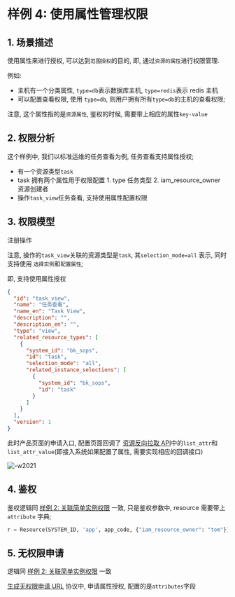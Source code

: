 # 样例 4: 使用属性管理权限

## 1. 场景描述

使用属性来进行授权, 可以达到`范围授权`的目的, 即, 通过`资源的属性`进行权限管理.

例如:
- 主机有一个分类属性, `type=db`表示数据库主机, `type=redis`表示 redis 主机
- 可以配置查看权限, 使用 `type=db`, 则用户拥有所有`type=db`的主机的查看权限; 

注意, 这个属性指的是`资源属性`, 鉴权的时候, 需要带上相应的属性`key-value`

## 2. 权限分析

这个样例中, 我们以标准运维的任务查看为例, 任务查看支持属性授权; 

- 有一个资源类型`task`
- task 拥有两个属性用于权限配置 1. type 任务类型 2. iam_resource_owner 资源创建者
- 操作`task_view`任务查看, 支持使用属性配置权限

## 3. 权限模型

注册操作

注意, 操作的`task_view`关联的资源类型是`task`, 其`selection_mode=all` 表示, 同时支持使用 `选择实例`和`配置属性`;

即, 支持使用属性授权

```json
{
  "id": "task_view",
  "name": "任务查看",
  "name_en": "Task View",
  "description": "",
  "description_en": "",
  "type": "view",
  "related_resource_types": [
    {
      "system_id": "bk_sops",
      "id": "task",
      "selection_mode": "all",
      "related_instance_selections": [
        {
          "system_id": "bk_sops",
          "id": "task"
        }
      ]
    }
  ],
  "version": 1
}
```

此时产品页面的申请入口, 配置页面回调了 [资源反向拉取 API](../../Reference/API/03-Callback/01-API.md)中的`list_attr`和`list_attr_value`(即接入系统如果配置了属性, 需要实现相应的回调接口)


![-w2021](../../assets/HowTo/Examples/04_01.jpg)


## 4. 鉴权

鉴权逻辑同 [样例 2: 关联简单实例权限](./02-ActionWithResource.md) 一致, 只是鉴权参数中, resource 需要带上 `attribute` 字典; 

```python
r = Resource(SYSTEM_ID, 'app', app_code, {"iam_resource_owner": "tom"})
```

## 5. 无权限申请

逻辑同 [样例 2: 关联简单实例权限](./02-ActionWithResource.md) 一致

[生成无权限申请 URL](../../Reference/API/05-Application/01-GenerateURL.md) 协议中, 申请属性授权, 配置的是`attributes`字段
